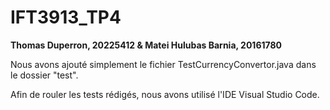 # IFT3913_TP4

__Thomas Duperron, 20225412 & Matei Hulubas Barnia, 20161780__
  
Nous avons ajouté simplement le fichier TestCurrencyConvertor.java dans le dossier "test".

Afin de rouler les tests rédigés, nous avons utilisé l'IDE Visual Studio Code.
